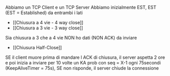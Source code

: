 Abbiamo un TCP Client e un TCP Server
Abbiamo inizialmente EST, EST (EST = Established) da entrambi i lati
- [[Chiusura a 4 vie - 4 way close]]
- [[Chiusura a 3 vie - 3 way close]]

Sia chiusura a 3 che a 4 vie NON ho dati (NON ACK) da inviare

- [[Chiusura Half-Close]]

SE il client muore prima di mandare l ACK di chiusura, il server aspetta 2 ore e poi inizia a inviare per 10 volte un KA prob con seq = X-1 ogni 75secondi (KeepAliveTimer = 75s), SE non risponde, il server chiude la connessione
